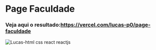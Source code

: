 # Page Faculdade

### Veja aqui o resultado:https://vercel.com/lucas-p0/page-faculdade

<img align="center" alt="Lucas-html css react reactjs"  src="(https://raw.githubusercontent.com/Lucas-p0/PageFaculdade/main/src/assets/PageFaculdade.png)">
